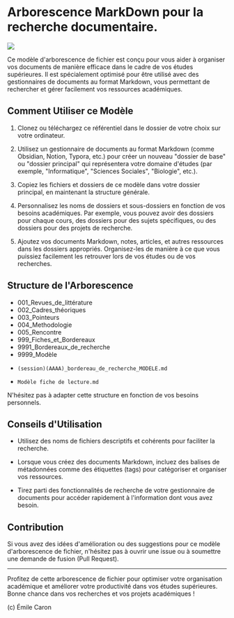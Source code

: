 # Arborescence MarkDown pour la recherche documentaire.

![](https://www.ledito.me/images/documents/2019/11/arborescence_dossiers_fichiers.png)

Ce modèle d'arborescence de fichier est conçu pour vous aider à organiser vos documents de manière efficace dans le cadre de vos études supérieures. Il est spécialement optimisé pour être utilisé avec des gestionnaires de documents au format Markdown, vous permettant de rechercher et gérer facilement vos ressources académiques.

## Comment Utiliser ce Modèle

1. Clonez ou téléchargez ce référentiel dans le dossier de votre choix sur votre ordinateur.

2. Utilisez un gestionnaire de documents au format Markdown (comme Obsidian, Notion, Typora, etc.) pour créer un nouveau "dossier de base" ou "dossier principal" qui représentera votre domaine d'études (par exemple, "Informatique", "Sciences Sociales", "Biologie", etc.).

3. Copiez les fichiers et dossiers de ce modèle dans votre dossier principal, en maintenant la structure générale.

4. Personnalisez les noms de dossiers et sous-dossiers en fonction de vos besoins académiques. Par exemple, vous pouvez avoir des dossiers pour chaque cours, des dossiers pour des sujets spécifiques, ou des dossiers pour des projets de recherche.

5. Ajoutez vos documents Markdown, notes, articles, et autres ressources dans les dossiers appropriés. Organisez-les de manière à ce que vous puissiez facilement les retrouver lors de vos études ou de vos recherches.

## Structure de l'Arborescence
- 001_Revues_de_littérature
- 002_Cadres_théoriques
- 003_Pointeurs
- 004_Methodologie
- 005_Rencontre
- 999_Fiches_et_Bordereaux
-   9991_Bordereaux_de_recherche
-   9999_Modèle
-     (session)(AAAA)_bordereau_de_recherche_MODELE.md
-     Modèle fiche de lecture.md

N'hésitez pas à adapter cette structure en fonction de vos besoins personnels.

## Conseils d'Utilisation

- Utilisez des noms de fichiers descriptifs et cohérents pour faciliter la recherche.

- Lorsque vous créez des documents Markdown, incluez des balises de métadonnées comme des étiquettes (tags) pour catégoriser et organiser vos ressources.

- Tirez parti des fonctionnalités de recherche de votre gestionnaire de documents pour accéder rapidement à l'information dont vous avez besoin.

## Contribution

Si vous avez des idées d'amélioration ou des suggestions pour ce modèle d'arborescence de fichier, n'hésitez pas à ouvrir une issue ou à soumettre une demande de fusion (Pull Request).

---

Profitez de cette arborescence de fichier pour optimiser votre organisation académique et améliorer votre productivité dans vos études supérieures. Bonne chance dans vos recherches et vos projets académiques !

(c) Émile Caron
